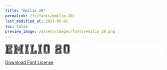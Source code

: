 ```yaml
---
title: "Emilio 20"
permalink: /fr/fonts/emilio-20/
last_modified_at: 2021-05-02
toc: false
preview_image: /assets/images/fonts/emilio_20.png
---
```

![Baumans](/assets/images/fonts/emilio_20.png)

[Download Font License](https://github.com/inkstitch/inkstitch/tree/main/fonts/emilio_20/LICENSE)
